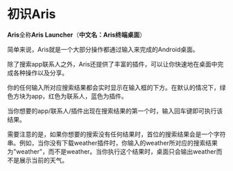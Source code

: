 # 初识Aris

**Aris**全称**Aris Launcher**（**中文名：Aris终端桌面**）

简单来说，Aris就是一个大部分操作都通过输入来完成的Android桌面。

除了搜索app联系人之外，Aris还提供了丰富的插件，可以让你快速地在桌面中完成各种操作以及分享。

你的任何输入所对应搜索结果都会实时显示在输入框的下方。在默认的情况下，绿色方块为app，红色为联系人，蓝色为插件。

当你想要的app/联系人/插件出现在搜索结果的第一个时，输入回车键即可执行该结果。

需要注意的是，如果你想要的搜索没有任何结果时，首位的搜索结果会是一个字符串。例如，当你没有下载weather插件时，你输入的weather所对应的搜索结果为"weather"，而不是weather。当你执行这个结果时，桌面只会输出weather而不是展示当前的天气。

